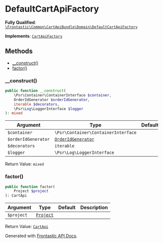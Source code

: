 #  DefaultCartApiFactory

**Fully Qualified**: [`\Frontastic\Common\CartApiBundle\Domain\DefaultCartApiFactory`](../../../../src/php/CartApiBundle/Domain/DefaultCartApiFactory.php)

**Implements**: [`CartApiFactory`](CartApiFactory.md)

## Methods

* [__construct()](#__construct)
* [factor()](#factor)

### __construct()

```php
public function __construct(
    \Psr\Container\ContainerInterface $container,
    OrderIdGenerator $orderIdGenerator,
    iterable $decorators,
    \Psr\Log\LoggerInterface $logger
): mixed
```

Argument|Type|Default|Description
--------|----|-------|-----------
`$container`|`\Psr\Container\ContainerInterface`||
`$orderIdGenerator`|[`OrderIdGenerator`](OrderIdGenerator.md)||
`$decorators`|`iterable`||
`$logger`|`\Psr\Log\LoggerInterface`||

Return Value: `mixed`

### factor()

```php
public function factor(
    Project $project
): CartApi
```

Argument|Type|Default|Description
--------|----|-------|-----------
`$project`|[`Project`](../../ReplicatorBundle/Domain/Project.md)||

Return Value: [`CartApi`](CartApi.md)

Generated with [Frontastic API Docs](https://github.com/FrontasticGmbH/apidocs).
